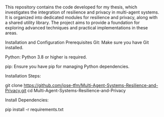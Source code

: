 This repository contains the code developed for my thesis, which investigates the integration of resilience and privacy in multi-agent systems. It is organized into dedicated modules for resilience and privacy, along with a shared utility library. The project aims to provide a foundation for exploring advanced techniques and practical implementations in these areas.

Installation and Configuration
Prerequisites
Git: Make sure you have Git installed.

Python: Python 3.8 or higher is required.

pip: Ensure you have pip for managing Python dependencies.

Installation Steps:

git clone https://github.com/jose-tfm/Multi-Agent-Systems-Resilience-and-Privacy.git
cd Multi-Agent-Systems-Resilience-and-Privacy


Install Dependencies:

pip install -r requirements.txt